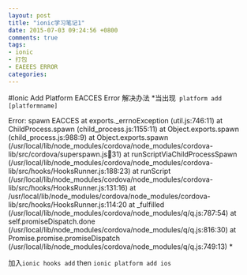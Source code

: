 ```yaml
---
layout: post
title: "ionic学习笔记1"
date: 2015-07-03 09:24:56 +0800
comments: true
tags:
- ionic
- 打包
- EAEEES ERROR
categories: 
---
```

#Ionic Add Platform EACCES Error 解决办法
*当出现` platform add [platformname]`

Error: spawn EACCES
at exports._errnoException (util.js:746:11)
at ChildProcess.spawn (child_process.js:1155:11)
at Object.exports.spawn (child_process.js:988:9)
at Object.exports.spawn (/usr/local/lib/node_modules/cordova/node_modules/cordova- lib/src/cordova/superspawn.js:100:31)
at runScriptViaChildProcessSpawn (/usr/local/lib/node_modules/cordova/node_modules/cordova-
lib/src/hooks/HooksRunner.js:188:23)
at runScript (/usr/local/lib/node_modules/cordova/node_modules/cordova- lib/src/hooks/HooksRunner.js:131:16)
at /usr/local/lib/node_modules/cordova/node_modules/cordova- lib/src/hooks/HooksRunner.js:114:20
at _fulfilled (/usr/local/lib/node_modules/cordova/node_modules/q/q.js:787:54)
at self.promiseDispatch.done (/usr/local/lib/node_modules/cordova/node_modules/q/q.js:816:30)
at Promise.promise.promiseDispatch (/usr/local/lib/node_modules/cordova/node_modules/q/q.js:749:13)
*
  
加入`ionic hooks add`
then
`ionic platform add ios
`